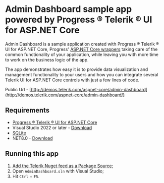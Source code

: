 # Admin Dashboard sample app powered by Progress &reg; Telerik &reg; UI for ASP.NET Core

Admin Dashboard is a sample application created with Progress &reg; Telerik &reg; UI for ASP.NET Core, Progress' [ASP.NET Core wrappers](http://www.telerik.com/aspnet-core-ui) taking care of the common functionality of your application, while leaving you with more time to work on the business logic of the app.

The app demonstrates how easy it is to provide data visualization and management functionality to your users and how you can integrate several Telerik UI for ASP.NET Core controls with just a few lines of code.

Public Url - [http://demos.telerik.com/aspnet-core/admin-dashboard](http://demos.telerik.com/aspnet-core/admin-dashboard/)

## Requirements

* [Progress &reg; Telerik &reg; UI for ASP.NET Core](https://www.telerik.com/aspnet-core)
* Visual Studio 2022 or later - [Download](https://visualstudio.microsoft.com/vs/)
* [SQLite](https://www.sqlite.org/)
* NET8.0 - [Download](https://dotnet.microsoft.com/en-us/download/dotnet/8.0)

## Running this app

1. [Add the Telerik Nuget feed as a Package Source](http://docs.telerik.com/aspnet-core/getting-started/nuget-install);
1. Open `AdminDashboard.sln` with Visual Studio;
1. Hit `Ctrl` + `F5`.

